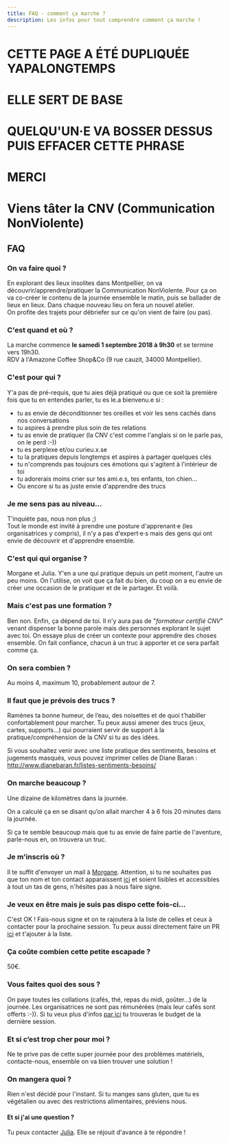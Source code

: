 ```yaml
---
title: FAQ - comment ça marche ?
description: Les infos pour tout comprendre comment ça marche !
---
```


# CETTE PAGE A ÉTÉ DUPLIQUÉE YAPALONGTEMPS
# ELLE SERT DE BASE 
# QUELQU'UN·E VA BOSSER DESSUS PUIS EFFACER CETTE PHRASE
# MERCI


# Viens tâter la CNV (Communication NonViolente)

## FAQ

### On va faire quoi ?

En explorant des lieux insolites dans Montpellier, on va découvrir/apprendre/pratiquer la Communication NonViolente. Pour ça on va co-créer le contenu de la journée ensemble le matin, puis se ballader de lieux en lieux.  Dans chaque nouveau lieu on fera un nouvel atelier.  
On profite des trajets pour débriefer sur ce qu'on vient de faire (ou pas).

### C'est quand et où ?

La marche commence **le samedi 1 septembre 2018 à 9h30** et se termine vers 19h30.  
RDV à l'Amazone Coffee Shop&Co (9 rue cauzit, 34000 Montpellier).

### C'est pour qui ?

Y'a pas de pré-requis, que tu aies déjà pratiqué ou que ce soit la première fois que tu en entendes parler, tu es le.a bienvenu.e si :
- tu as envie de déconditionner tes oreilles et voir les sens cachés dans nos conversations
- tu aspires à prendre plus soin de tes relations
- tu as envie de pratiquer (la CNV c'est comme l'anglais si on le parle pas, on le perd :-))
- tu es perplexe et/ou curieu.x.se
- tu la pratiques depuis longtemps et aspires à partager quelques clés
- tu n'comprends pas toujours ces émotions qui s'agitent à l'intérieur de toi 
- tu adorerais moins crier sur tes ami.e.s, tes enfants, ton chien... 
- Ou encore si tu as juste envie d'apprendre des trucs 

### Je me sens pas au niveau…

T’inquiète pas, nous non plus ;)  
Tout le monde est invité à prendre une posture d'apprenant·e (les organisatrices y compris), il n'y a pas d'expert·e·s mais des gens qui ont envie de découvrir et d'apprendre ensemble.

### C'est qui qui organise ?

Morgane et Julia. Y'en a une qui pratique depuis un petit moment, l'autre un peu moins.
On l'utilise, on voit que ça fait du bien, du coup on a eu envie de créer une occasion de le pratiquer et de le partager.
Et voilà.

### Mais c'est pas une formation ?

Ben non. Enfin, ça dépend de toi. Il n'y aura pas de "*formateur certifié CNV*" venant dispenser la bonne parole mais des personnes explorant le sujet avec toi. On essaye plus de créer un contexte pour apprendre des choses ensemble. On fait confiance, chacun à un truc à apporter et ce sera parfait comme ça.

### On sera combien ?

Au moins 4, maximum 10, probablement autour de 7.

### Il faut que je prévois des trucs ?

Ramènes ta bonne humeur, de l’eau, des noisettes et de quoi t’habiller confortablement pour marcher. Tu peux aussi amener des trucs (jeux, cartes, supports...) qui pourraient servir de support à la pratique/compréhension de la CNV si tu as des idées.

Si vous souhaitez venir avec une liste pratique des sentiments, besoins et jugements masqués, vous pouvez imprimer celles de Diane Baran : http://www.dianebaran.fr/listes-sentiments-besoins/

### On marche beaucoup ?

Une dizaine de kilomètres dans la journée.

On a calculé ça en se disant qu’on allait marcher 4 à 6 fois 20 minutes dans la journée.

Si ça te semble beaucoup mais que tu as envie de faire partie de l'aventure, parle-nous en, on trouvera un truc.

### Je m'inscris où ?
Il te suffit d'envoyer un mail à [Morgane](mailto:morgane.plat@gmail.com).
Attention, si tu ne souhaites pas que ton nom et ton contact apparaissent [ici](https://github.com/walkingdev/cnv/blob/master/v-34-2/inscriptions.md) et soient lisibles et accessibles à tout un tas de gens, n'hésites pas à nous faire signe.

### Je veux en être mais je suis pas dispo cette fois-ci...
C'est OK ! Fais-nous signe et on te rajoutera à la liste de celles et ceux à contacter pour la prochaine session. Tu peux aussi directement faire un PR [ici](https://github.com/walkingdev/cnv/blob/master/v-34-2/inscriptions.md) et t'ajouter à la liste. 

### Ça coûte combien cette petite escapade ?

50€. 

### Vous faites quoi des sous ?

On paye toutes les collations (cafés, thé, repas du midi, goûter...) de la journée. Les organisatrices ne sont pas rémunérées (mais leur cafés sont offerts :-)). Si tu veux plus d'infos [par ici](http://walkingdev.fr/#walkingdev/cnv/blob/master/v-34/budget.md) tu trouveras le budget de la dernière session. 

### Et si c’est trop cher pour moi ?

Ne te prive pas de cette super journée pour des problèmes matériels, contacte-nous, ensemble on va bien trouver une solution !

### On mangera quoi ?

Rien n'est décidé pour l'instant. Si tu manges sans gluten, que tu es végétalien ou avec des restrictions alimentaires, préviens nous.

#### Et si j'ai une question ?

Tu peux contacter [Julia](mailto:julia.barbelane@gmail.com). Elle se réjouit d'avance à te répondre !

